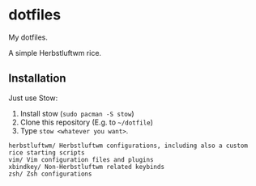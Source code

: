 # dotfiles
My dotfiles.

A simple Herbstluftwm rice.

## Installation
Just use Stow:
1. Install stow (`sudo pacman -S stow`)
2. Clone this repository (E.g. to `~/dotfile`)
3. Type `stow <whatever you want>`.

```
herbstluftwm/ Herbstluftwm configurations, including also a custom rice starting scripts
vim/ Vim configuration files and plugins
xbindkey/ Non-Herbstluftwm related keybinds
zsh/ Zsh configurations
```
